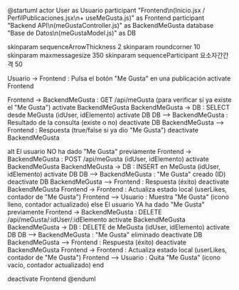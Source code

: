 @startuml
actor User as Usuario
participant "Frontend\n(Inicio.jsx / PerfilPublicaciones.jsx\n+ useMeGusta.js)" as Frontend
participant "Backend API\n(meGustaController.js)" as BackendMeGusta
database "Base de Datos\n(meGustaModel.js)" as DB

skinparam sequenceArrowThickness 2
skinparam roundcorner 10
skinparam maxmessagesize 350
skinparam sequenceParticipant 요소자간간격 50

Usuario -> Frontend : Pulsa el botón "Me Gusta" en una publicación
activate Frontend

Frontend -> BackendMeGusta : GET /api/meGusta (para verificar si ya existe el "Me Gusta")
activate BackendMeGusta
BackendMeGusta -> DB : SELECT desde MeGusta (idUser, idElemento)
activate DB
DB --> BackendMeGusta : Resultado de la consulta (existe o no)
deactivate DB
BackendMeGusta --> Frontend : Respuesta (true/false si ya dio "Me Gusta")
deactivate BackendMeGusta

alt El usuario NO ha dado "Me Gusta" previamente
    Frontend -> BackendMeGusta : POST /api/meGusta (idUser, idElemento)
    activate BackendMeGusta
    BackendMeGusta -> DB : INSERT en MeGusta (idUser, idElemento)
    activate DB
    DB --> BackendMeGusta : "Me Gusta" creado (ID)
    deactivate DB
    BackendMeGusta --> Frontend : Respuesta (éxito)
    deactivate BackendMeGusta
    Frontend -> Frontend : Actualiza estado local (userLikes, contador de "Me Gusta")
    Frontend --> Usuario : Muestra "Me Gusta" (icono lleno, contador actualizado)
else El usuario YA ha dado "Me Gusta" previamente
    Frontend -> BackendMeGusta : DELETE /api/meGusta/:idUser/:idElemento
    activate BackendMeGusta
    BackendMeGusta -> DB : DELETE de MeGusta (idUser, idElemento)
    activate DB
    DB --> BackendMeGusta : "Me Gusta" eliminado
    deactivate DB
    BackendMeGusta --> Frontend : Respuesta (éxito)
    deactivate BackendMeGusta
    Frontend -> Frontend : Actualiza estado local (userLikes, contador de "Me Gusta")
    Frontend --> Usuario : Quita "Me Gusta" (icono vacío, contador actualizado)
end

deactivate Frontend
@enduml